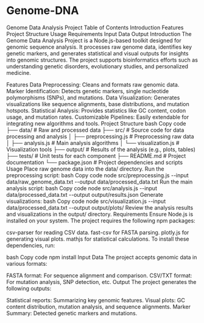 # Genome-DNA
Genome Data Analysis Project
Table of Contents
Introduction
Features
Project Structure
Usage
Requirements
Input Data
Output
Introduction
The Genome Data Analysis Project is a Node.js-based toolkit designed for genomic sequence analysis. It processes raw genome data, identifies key genetic markers, and generates statistical and visual outputs for insights into genomic structures. The project supports bioinformatics efforts such as understanding genetic disorders, evolutionary studies, and personalized medicine.

Features
Data Preprocessing: Cleans and formats raw genomic data.
Marker Identification: Detects genetic markers, single nucleotide polymorphisms (SNPs), and mutations.
Data Visualization: Generates visualizations like sequence alignments, base distributions, and mutation hotspots.
Statistical Analysis: Provides statistics like GC content, codon usage, and mutation rates.
Customizable Pipelines: Easily extendable for integrating new algorithms and tools.
Project Structure
bash
Copy code
├── data/                 # Raw and processed data
├── src/                  # Source code for data processing and analysis
│   ├── preprocessing.js  # Preprocessing raw data
│   ├── analysis.js       # Main analysis algorithms
│   └── visualization.js  # Visualization tools
├── output/               # Results of the analysis (e.g., plots, tables)
├── tests/                # Unit tests for each component
├── README.md             # Project documentation
└── package.json          # Project dependencies and scripts
Usage
Place raw genome data into the data/ directory.
Run the preprocessing script:
bash
Copy code
node src/preprocessing.js --input data/raw_genome_data.txt --output data/processed_data.txt
Run the main analysis script:
bash
Copy code
node src/analysis.js --input data/processed_data.txt --output output/results.json
Generate visualizations:
bash
Copy code
node src/visualization.js --input data/processed_data.txt --output output/plots/
Review the analysis results and visualizations in the output/ directory.
Requirements
Ensure Node.js is installed on your system. The project requires the following npm packages:

csv-parser for reading CSV data.
fast-csv for FASTA parsing.
plotly.js for generating visual plots.
mathjs for statistical calculations.
To install these dependencies, run:

bash
Copy code
npm install
Input Data
The project accepts genomic data in various formats:

FASTA format: For sequence alignment and comparison.
CSV/TXT format: For mutation analysis, SNP detection, etc.
Output
The project generates the following outputs:

Statistical reports: Summarizing key genomic features.
Visual plots: GC content distribution, mutation analysis, and sequence alignments.
Marker Summary: Detected genetic markers and mutations.

